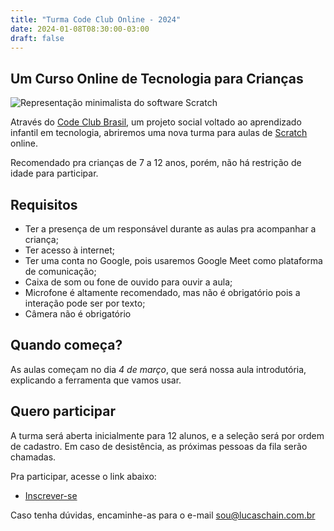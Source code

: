 ```yaml
---
title: "Turma Code Club Online - 2024"
date: 2024-01-08T08:30:00-03:00
draft: false
---
```


## Um Curso Online de Tecnologia para Crianças

<img alt="Representação minimalista do software Scratch" src="/imagens/scratch_banner.png"/>

Através do [Code Club Brasil](https://www.codeclubbrasil.org.br/), um projeto social voltado ao aprendizado infantil em tecnologia, abriremos uma nova turma para aulas de [Scratch](https://scratch.mit.edu/) online.

Recomendado pra crianças de 7 a 12 anos, porém, não há restrição de idade para participar.

## Requisitos

- Ter a presença de um responsável durante as aulas pra acompanhar a criança;
- Ter acesso à internet;
- Ter uma conta no Google, pois usaremos Google Meet como plataforma de comunicação;
- Caixa de som ou fone de ouvido para ouvir a aula;
- Microfone é altamente recomendado, mas não é obrigatório pois a interação pode ser por texto;
- Câmera não é obrigatório

## Quando começa?

As aulas começam no dia *4 de março*, que será nossa aula introdutória, explicando a ferramenta que vamos usar.

## Quero participar

A turma será aberta inicialmente para 12 alunos, e a seleção será por ordem de cadastro. Em caso de desistência, as próximas pessoas da fila serão chamadas.

Pra participar, acesse o link abaixo:

- [Inscrever-se](https://forms.gle/mcALikKPFViMR8297)

Caso tenha dúvidas, encaminhe-as para o e-mail [sou@lucaschain.com.br](mailto:sou@lucaschain.com.br)
